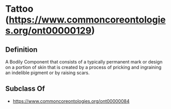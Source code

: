 # Tattoo (https://www.commoncoreontologies.org/ont00000129)

## Definition
A Bodily Component that consists of a typically permanent mark or design on a portion of skin that is created by a process of pricking and ingraining an indelible pigment or by raising scars.

## Subclass Of
- https://www.commoncoreontologies.org/ont00000084

